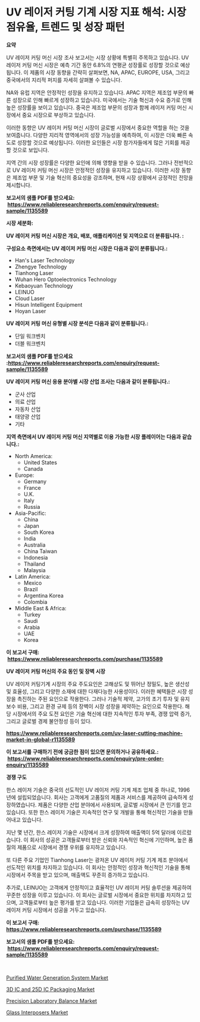<p><h1>UV 레이저 커팅 기계 시장 지표 해석: 시장 점유율, 트렌드 및 성장 패턴</h1></p><p><strong>요약</strong></p>
<p><p>UV 레이저 커팅 머신 시장 조사 보고서는 시장 상황에 특별히 주목하고 있습니다. UV 레이저 커팅 머신 시장은 예측 기간 동안 6.8%의 연평균 성장률로 성장할 것으로 예상됩니다. 이 제품의 시장 동향을 간략히 살펴보면, NA, APAC, EUROPE, USA, 그리고 중국에서의 지리적 퍼지를 자세히 살펴볼 수 있습니다.</p><p>NA와 유럽 지역은 안정적인 성장을 유지하고 있습니다. APAC 지역은 제조업 부문의 빠른 성장으로 인해 빠르게 성장하고 있습니다. 미국에서는 기술 혁신과 수요 증가로 인해 높은 성장률을 보이고 있습니다. 중국은 제조업 부문의 성장과 함께 레이저 커팅 머신 시장에서 중요 시장으로 부상하고 있습니다.</p><p>이러한 동향은 UV 레이저 커팅 머신 시장이 글로벌 시장에서 중요한 역할을 하는 것을 보여줍니다. 다양한 지리적 영역에서의 성장 가능성을 예측하여, 이 시장은 더욱 빠른 속도로 성장할 것으로 예상됩니다. 이러한 요인들은 시장 참가자들에게 많은 기회를 제공할 것으로 보입니다.</p><p>지역 간의 시장 성장률은 다양한 요인에 의해 영향을 받을 수 있습니다. 그러나 전반적으로 UV 레이저 커팅 머신 시장은 안정적인 성장을 유지하고 있습니다. 이러한 시장 동향은 제조업 부문 및 기술 혁신의 중요성을 강조하며, 현재 시장 상황에서 긍정적인 전망을 제시합니다.</p></p>
<p><strong>보고서의 샘플 PDF를 받으세요: &nbsp;<a href="https://www.reliableresearchreports.com/enquiry/request-sample/1135589">https://www.reliableresearchreports.com/enquiry/request-sample/1135589</a></strong></p>
<p><strong>시장 세분화:</strong></p>
<p><strong> UV 레이저 커팅 머신 시장은 개요, 배포, 애플리케이션 및 지역으로 더 분류됩니다. :</strong></p>
<p><strong>구성요소 측면에서는 UV 레이저 커팅 머신 시장은 다음과 같이 분류됩니다.:</strong></p>
<p><ul><li>Han's Laser Technology</li><li>Zhengye Technology</li><li>Tianhong Laser</li><li>Wuhan Hero Optoelectronics Technology</li><li>Kebaoyuan Technology</li><li>LEINUO</li><li>Cloud Laser</li><li>Hisun Intelligent Equipment</li><li>Hoyan Laser</li></ul></p>
<p><strong> UV 레이저 커팅 머신 유형별 시장 분석은 다음과 같이 분류됩니다.:</strong></p>
<p><ul><li>단일 워크벤치</li><li>더블 워크벤치</li></ul></p>
<p><strong>보고서의 샘플 PDF를 받으세요 :<a href="https://www.reliableresearchreports.com/enquiry/request-sample/1135589">https://www.reliableresearchreports.com/enquiry/request-sample/1135589</a></strong></p>
<p><strong> UV 레이저 커팅 머신 응용 분야별 시장 산업 조사는 다음과 같이 분류됩니다.:</strong></p>
<p><ul><li>군사 산업</li><li>의료 산업</li><li>자동차 산업</li><li>태양광 산업</li><li>기타</li></ul></p>
<p><strong>지역 측면에서 UV 레이저 커팅 머신 지역별로 이용 가능한 시장 플레이어는 다음과 같습니다.:</strong></p>
<p><ul>
    <li>
        North America:
        <ul>
            <li>United States</li>
            <li>Canada</li>
        </ul>
    </li>
    <li>
        Europe:
        <ul>
            <li>Germany</li>
            <li>France</li>
            <li>U.K.</li>
            <li>Italy</li>
            <li>Russia</li>
        </ul>
    </li>
    <li>
        Asia-Pacific:
        <ul>
            <li>China</li>
            <li>Japan</li>
            <li>South Korea</li>
            <li>India</li>
            <li>Australia</li>
            <li>China Taiwan</li>
            <li>Indonesia</li>
            <li>Thailand</li>
            <li>Malaysia</li>
        </ul>
    </li>
    <li>
        Latin America:
        <ul>
            <li>Mexico</li>
            <li>Brazil</li>
            <li>Argentina Korea</li>
            <li>Colombia</li>
        </ul>
    </li>
    <li>
        Middle East & Africa:
        <ul>
            <li>Turkey</li>
            <li>Saudi</li>
            <li>Arabia</li>
            <li>UAE</li>
            <li>Korea</li>
        </ul>
    </li>
    </ul></p>
<p><strong>이 보고서 구매: &nbsp;<a href="https://www.reliableresearchreports.com/purchase/1135589">https://www.reliableresearchreports.com/purchase/1135589</a></strong></p>
<p><strong>UV 레이저 커팅 머신의 주요 동인 및 장벽 시장</strong></p>
<p><p>UV 레이저 커팅기계 시장의 주요 주도요인은 고해상도 및 뛰어난 정밀도, 높은 생산성 및 효율성, 그리고 다양한 소재에 대한 다재다능한 사용성이다. 이러한 혜택들은 시장 성장을 촉진하는 주된 요인으로 작용한다. 그러나 기술적 제약, 고가의 초기 투자 및 유지 보수 비용, 그리고 환경 규제 등의 장벽이 시장 성장을 제약하는 요인으로 작용한다. 해당 시장에서의 주요 도전 요인은 기술 혁신에 대한 지속적인 투자 부족, 경쟁 압력 증가, 그리고 글로벌 경제 불안정성 등이 있다.</p></p>
<p><strong><a href="https://www.reliableresearchreports.com/uv-laser-cutting-machine-market-in-global-r1135589">https://www.reliableresearchreports.com/uv-laser-cutting-machine-market-in-global-r1135589</a></strong></p>
<p><strong>이 보고서를 구매하기 전에 궁금한 점이 있으면 문의하거나 공유하세요.: &nbsp;<a href="https://www.reliableresearchreports.com/enquiry/pre-order-enquiry/1135589">https://www.reliableresearchreports.com/enquiry/pre-order-enquiry/1135589</a></strong></p>
<p><strong>경쟁 구도</strong></p>
<p><p>한스 레이저 기술은 중국의 선도적인 UV 레이저 커팅 기계 제조 업체 중 하나로, 1996년에 설립되었습니다. 회사는 고객에게 고품질의 제품과 서비스를 제공하여 급속하게 성장하였습니다. 제품은 다양한 산업 분야에서 사용되며, 글로벌 시장에서 큰 인기를 얻고 있습니다. 또한 한스 레이저 기술은 지속적인 연구 및 개발을 통해 혁신적인 기술을 만들어내고 있습니다.</p><p>지난 몇 년간, 한스 레이저 기술은 시장에서 크게 성장하여 매출액이 5억 달러에 이르렀습니다. 이 회사의 성공은 고객들로부터 받은 신뢰와 지속적인 혁신에 기인하며, 높은 품질의 제품으로 시장에서 경쟁 우위를 유지하고 있습니다.</p><p>또 다른 주요 기업인 Tianhong Laser는 광저온 UV 레이저 커팅 기계 제조 분야에서 선도적인 위치를 차지하고 있습니다. 이 회사는 안정적인 성장과 혁신적인 기술을 통해 시장에서 주목을 받고 있으며, 매출액도 꾸준히 증가하고 있습니다.</p><p>추가로, LEINUO는 고객에게 안정적이고 효율적인 UV 레이저 커팅 솔루션을 제공하여 꾸준한 성장을 이루고 있습니다. 이 회사는 글로벌 시장에서 중요한 위치를 차지하고 있으며, 고객들로부터 높은 평가를 받고 있습니다. 이러한 기업들은 급속히 성장하는 UV 레이저 커팅 시장에서 성공을 거두고 있습니다.</p></p>
<p><strong>이 보고서 구매: &nbsp; <a href="https://www.reliableresearchreports.com/purchase/1135589">https://www.reliableresearchreports.com/purchase/1135589</a></strong></p>
<p><strong>보고서의 샘플 PDF를 받으세요: &nbsp;<a href="https://www.reliableresearchreports.com/enquiry/request-sample/1135589">https://www.reliableresearchreports.com/enquiry/request-sample/1135589</a></strong><strong></strong></p>
<p>&nbsp;</p>
<p><p><a href="https://github.com/Hazelklievgspy6vdcsmu106w/Market-Research-Report-List-2/blob/main/purified-water-generation-system-market.md">Purified Water Generation System Market</a></p><p><a href="https://www.linkedin.com/pulse/analyzing-3d-ic-25d-packaging-market-global-industry-perspective-fljcc?trackingId=8GGz6YvLvROye3dZ31iSoQ%3D%3D">3D IC and 25D IC Packaging Market</a></p><p><a href="https://github.com/lubmix/Market-Research-Report-List-2/blob/main/precision-laboratory-balance-market.md">Precision Laboratory Balance Market</a></p><p><a href="https://www.linkedin.com/pulse/glass-interposers-market-comprehensive-assessment-type-application-tod1c?trackingId=UhIkzqjLQZ0pxgqT34pJiQ%3D%3D">Glass Interposers Market</a></p></p>